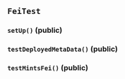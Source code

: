 ## `FeiTest`






### `setUp()` (public)





### `testDeployedMetaData()` (public)





### `testMintsFei()` (public)








